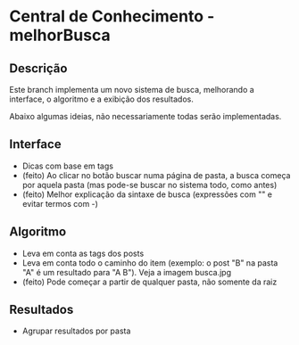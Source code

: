 # Central de Conhecimento - melhorBusca

## Descrição
Este branch implementa um novo sistema de busca, melhorando a interface, o algoritmo e a exibição dos resultados.

Abaixo algumas ideias, não necessariamente todas serão implementadas.

## Interface
* Dicas com base em tags
* (feito) Ao clicar no botão buscar numa página de pasta, a busca começa por aquela pasta (mas pode-se buscar no sistema todo, como antes)
* (feito) Melhor explicação da sintaxe de busca (expressões com "" e evitar termos com -)

## Algoritmo
* Leva em conta as tags dos posts
* Leva em conta todo o caminho do item (exemplo: o post "B" na pasta "A" é um resultado para "A B"). Veja a imagem busca.jpg
* (feito) Pode começar a partir de qualquer pasta, não somente da raiz

## Resultados
* Agrupar resultados por pasta

